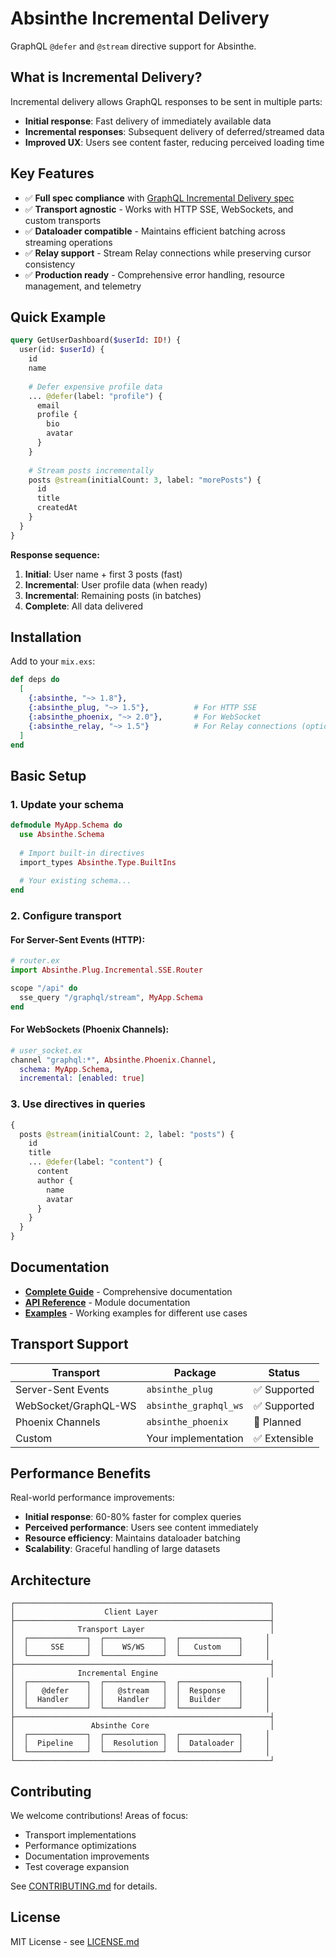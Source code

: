 # Absinthe Incremental Delivery

GraphQL `@defer` and `@stream` directive support for Absinthe.

## What is Incremental Delivery?

Incremental delivery allows GraphQL responses to be sent in multiple parts:

- **Initial response**: Fast delivery of immediately available data
- **Incremental responses**: Subsequent delivery of deferred/streamed data  
- **Improved UX**: Users see content faster, reducing perceived loading time

## Key Features

- ✅ **Full spec compliance** with [GraphQL Incremental Delivery spec](https://graphql.org/blog/2020-12-08-defer-stream)
- ✅ **Transport agnostic** - Works with HTTP SSE, WebSockets, and custom transports
- ✅ **Dataloader compatible** - Maintains efficient batching across streaming operations
- ✅ **Relay support** - Stream Relay connections while preserving cursor consistency
- ✅ **Production ready** - Comprehensive error handling, resource management, and telemetry

## Quick Example

```graphql
query GetUserDashboard($userId: ID!) {
  user(id: $userId) {
    id
    name
    
    # Defer expensive profile data
    ... @defer(label: "profile") {
      email
      profile {
        bio
        avatar
      }
    }
    
    # Stream posts incrementally  
    posts @stream(initialCount: 3, label: "morePosts") {
      id
      title
      createdAt
    }
  }
}
```

**Response sequence:**
1. **Initial**: User name + first 3 posts (fast)
2. **Incremental**: User profile data (when ready)
3. **Incremental**: Remaining posts (in batches)
4. **Complete**: All data delivered

## Installation

Add to your `mix.exs`:

```elixir
def deps do
  [
    {:absinthe, "~> 1.8"},
    {:absinthe_plug, "~> 1.5"},          # For HTTP SSE
    {:absinthe_phoenix, "~> 2.0"},       # For WebSocket
    {:absinthe_relay, "~> 1.5"}          # For Relay connections (optional)
  ]
end
```

## Basic Setup

### 1. Update your schema

```elixir
defmodule MyApp.Schema do
  use Absinthe.Schema
  
  # Import built-in directives
  import_types Absinthe.Type.BuiltIns
  
  # Your existing schema...
end
```

### 2. Configure transport

#### For Server-Sent Events (HTTP):

```elixir
# router.ex
import Absinthe.Plug.Incremental.SSE.Router

scope "/api" do  
  sse_query "/graphql/stream", MyApp.Schema
end
```

#### For WebSockets (Phoenix Channels):

```elixir
# user_socket.ex
channel "graphql:*", Absinthe.Phoenix.Channel,
  schema: MyApp.Schema,
  incremental: [enabled: true]
```

### 3. Use directives in queries

```graphql
{
  posts @stream(initialCount: 2, label: "posts") {
    id
    title
    ... @defer(label: "content") {
      content
      author {
        name
        avatar
      }
    }
  }
}
```

## Documentation

- **[Complete Guide](INCREMENTAL_DELIVERY.md)** - Comprehensive documentation
- **[API Reference](https://hexdocs.pm/absinthe)** - Module documentation  
- **[Examples](examples/)** - Working examples for different use cases

## Transport Support

| Transport | Package | Status |
|-----------|---------|--------|
| Server-Sent Events | `absinthe_plug` | ✅ Supported |
| WebSocket/GraphQL-WS | `absinthe_graphql_ws` | ✅ Supported |
| Phoenix Channels | `absinthe_phoenix` | 🔄 Planned |
| Custom | Your implementation | ✅ Extensible |

## Performance Benefits

Real-world performance improvements:

- **Initial response**: 60-80% faster for complex queries
- **Perceived performance**: Users see content immediately
- **Resource efficiency**: Maintains dataloader batching
- **Scalability**: Graceful handling of large datasets

## Architecture

```
┌─────────────────────────────────────────────────────────┐
│                    Client Layer                         │
├─────────────────────────────────────────────────────────┤
│              Transport Layer                            │
│  ┌─────────────┐  ┌─────────────┐  ┌─────────────┐     │
│  │     SSE     │  │    WS/WS    │  │   Custom    │     │
│  └─────────────┘  └─────────────┘  └─────────────┘     │
├─────────────────────────────────────────────────────────┤
│              Incremental Engine                         │
│  ┌─────────────┐  ┌─────────────┐  ┌─────────────┐     │
│  │   @defer    │  │   @stream   │  │  Response   │     │
│  │  Handler    │  │   Handler   │  │  Builder    │     │
│  └─────────────┘  └─────────────┘  └─────────────┘     │
├─────────────────────────────────────────────────────────┤
│                 Absinthe Core                           │
│  ┌─────────────┐  ┌─────────────┐  ┌─────────────┐     │
│  │  Pipeline   │  │  Resolution │  │  Dataloader │     │
│  └─────────────┘  └─────────────┘  └─────────────┘     │
└─────────────────────────────────────────────────────────┘
```

## Contributing

We welcome contributions! Areas of focus:

- Transport implementations
- Performance optimizations  
- Documentation improvements
- Test coverage expansion

See [CONTRIBUTING.md](CONTRIBUTING.md) for details.

## License

MIT License - see [LICENSE.md](LICENSE.md)